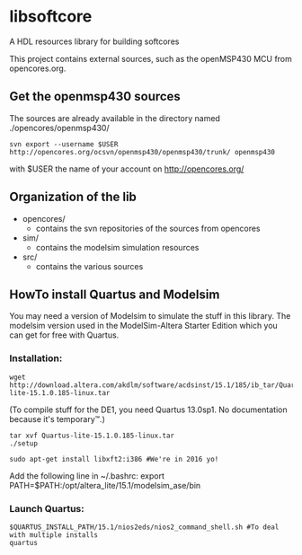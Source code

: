 # libsoftcore
A HDL resources library for building softcores

This project contains external sources, such as the openMSP430 MCU from opencores.org.

## Get the openmsp430 sources
The sources are already available in the directory named ./opencores/openmsp430/

    svn export --username $USER http://opencores.org/ocsvn/openmsp430/openmsp430/trunk/ openmsp430

with $USER the name of your account on http://opencores.org/

## Organization of the lib
* opencores/
    * contains the svn repositories of the sources from opencores
* sim/
    * contains the modelsim simulation resources
* src/
    * contains the various sources

## HowTo install Quartus and Modelsim
You may need a version of Modelsim to simulate the stuff in this library.
The modelsim version used in the ModelSim-Altera Starter Edition which you can get for free with Quartus.
### Installation:
    wget http://download.altera.com/akdlm/software/acdsinst/15.1/185/ib_tar/Quartus-lite-15.1.0.185-linux.tar

(To compile stuff for the DE1, you need Quartus 13.0sp1. No documentation because it's temporary™.)

    tar xvf Quartus-lite-15.1.0.185-linux.tar
    ./setup

    sudo apt-get install libxft2:i386 #We're in 2016 yo!

Add the following line in ~/.bashrc:
    export PATH=$PATH:/opt/altera_lite/15.1/modelsim_ase/bin

### Launch Quartus:
    $QUARTUS_INSTALL_PATH/15.1/nios2eds/nios2_command_shell.sh #To deal with multiple installs
    quartus
